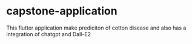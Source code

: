 # capstone-application


This flutter application make prediciton of cotton disease and also has a integration of chatgpt and Dall-E2
